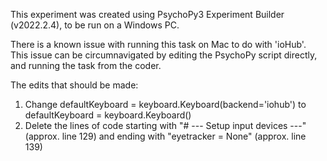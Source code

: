 This experiment was created using PsychoPy3 Experiment Builder (v2022.2.4), to be run on a Windows PC.

There is a known issue with running this task on Mac to do with 'ioHub'. This issue can be circumnavigated by editing the PsychoPy script directly, and running the task from the coder.

The edits that should be made:
1) Change defaultKeyboard = keyboard.Keyboard(backend='iohub') to defaultKeyboard = keyboard.Keyboard()
2) Delete the lines of code starting with "# --- Setup input devices ---" (approx. line 129) and ending with "eyetracker = None" (approx. line 139)